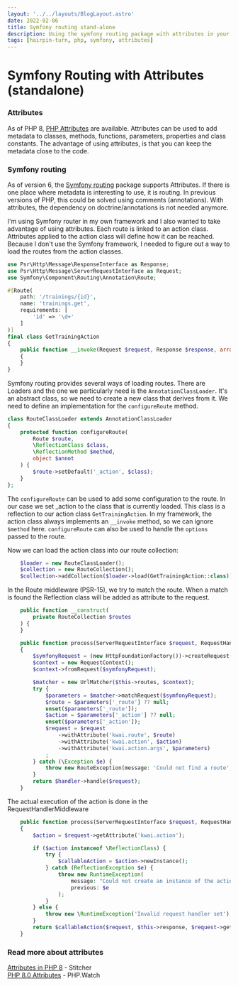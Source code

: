 ```yaml
---
layout: '../../layouts/BlogLayout.astro'
date: 2022-02-06
title: Symfony routing stand-alone
description: Using the symfony routing package with attributes in your own code
tags: [hairpin-turn, php, symfony, attributes]
---
```


# Symfony Routing with Attributes (standalone)

### Attributes
As of PHP 8, [PHP Attributes](https://www.php.net/manual/en/language.attributes.overview.php) 
are available. Attributes can be used to add metadata to classes, methods, 
functions, parameters, properties and class constants. The advantage of using 
attributes, is that you can keep the metadata close to the code.

### Symfony routing
As of version 6, the [Symfony routing](https://symfony.com/doc/current/routing.html) 
package supports Attributes. If there is one place where metadata is interesting
to use, it is routing. In previous versions of PHP, this could be solved using
comments (annotations). With attributes, the dependency on doctrine/annotations
is not needed anymore.

I'm using Symfony router in my own framework and I also wanted to take advantage
of using attributes. Each route is linked to an action class. Attributes applied
to the action class will define how it can be reached. Because I don't use the
Symfony framework, I needed to figure out a way to load the routes from the action
classes.

````php
use Psr\Http\Message\ResponseInterface as Response;
use Psr\Http\Message\ServerRequestInterface as Request;
use Symfony\Component\Routing\Annotation\Route;

#[Route(
    path: '/trainings/{id}',
    name: 'trainings.get',
    requirements: [
        'id' => '\d+'
    ]
)]
final class GetTrainingAction
{
    public function __invoke(Request $request, Response $response, array $args): Response
    {
    }
}
````

Symfony routing provides several ways of loading routes. There are Loaders and 
the one we particularly need is the `AnnotationClassLoader`. It's an 
abstract class, so we need to create a new class that derives from it. We need to
define an implementation for the `configureRoute` method.

````php
class RouteClassLoader extends AnnotationClassLoader
{
    protected function configureRoute(
        Route $route,
        \ReflectionClass $class,
        \ReflectionMethod $method,
        object $annot
    ) {
        $route->setDefault('_action', $class);
    }
};
````
The `configureRoute` can be used to add some configuration to the route. In our
case we set _action to the class that is currently loaded. This class is
a reflection to our action class `GetTrainingAction`. In my framework, the action
class always implements an `__invoke` method, so we can ignore `$method` here.
`configureRoute` can also be used to handle the `options` passed to the route.

Now we can load the action class into our route collection:

````php
    $loader = new RouteClassLoader();
    $collection = new RouteCollection();
    $collection->addCollection($loader->load(GetTrainingAction::class));
````

In the Route middleware (PSR-15), we try to match the route. When a match is
found the Reflection class will be added as attribute to the request.

````php
    public function __construct(
        private RouteCollection $routes
    ) {
    }

    public function process(ServerRequestInterface $request, RequestHandlerInterface $handler): ResponseInterface
    {
        $symfonyRequest = (new HttpFoundationFactory())->createRequest($request);
        $context = new RequestContext();
        $context->fromRequest($symfonyRequest);

        $matcher = new UrlMatcher($this->routes, $context);
        try {
            $parameters = $matcher->matchRequest($symfonyRequest);
            $route = $parameters['_route'] ?? null;
            unset($parameters['_route']);
            $action = $parameters['_action'] ?? null;
            unset($parameters['_action']);
            $request = $request
                ->withAttribute('kwai.route', $route)
                ->withAttribute('kwai.action', $action)
                ->withAttribute('kwai.action.args', $parameters)
            ;
        } catch (\Exception $e) {
            throw new RouteException(message: 'Could not find a route', previous: $e);
        }
        return $handler->handle($request);
    }
````

The actual execution of the action is done in the RequestHandlerMiddleware

````php
    public function process(ServerRequestInterface $request, RequestHandlerInterface $handler): ResponseInterface
    {
        $action = $request->getAttribute('kwai.action');

        if ($action instanceof \ReflectionClass) {
            try {
                $callableAction = $action->newInstance();
            } catch (ReflectionException $e) {
                throw new RuntimeException(
                    message: "Could not create an instance of the action class: $action",
                    previous: $e
                );
            }
        } else {
            throw new \RuntimeException('Invalid request handler set');
        }
        return $callableAction($request, $this->response, $request->getAttribute('kwai.action.args'));
    }
````

### Read more about attributes
[Attributes in PHP 8](https://stitcher.io/blog/attributes-in-php-8) - Stitcher  
[PHP 8.0 Attributes](https://php.watch/versions/8.0/attributes) - PHP.Watch
